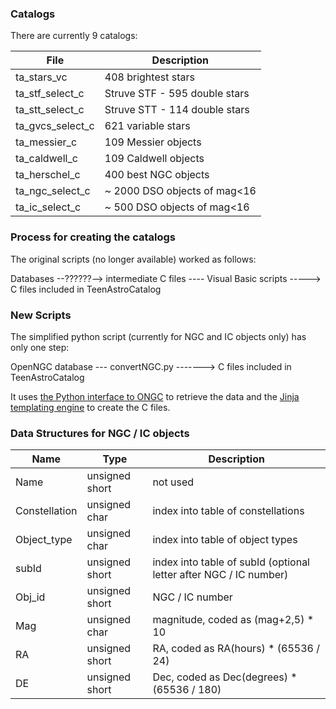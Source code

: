 ### Catalogs
There are currently 9 catalogs:


| File              | Description |
| ----------------- | ---------------------------------------- |
| ta_stars_vc       | 408 brightest stars                      |
| ta_stf_select_c   | Struve STF - 595 double stars            |
| ta_stt_select_c   | Struve STT - 114 double stars            |
| ta_gvcs_select_c  | 621 variable stars                       |
| ta_messier_c      | 109 Messier objects                      |
| ta_caldwell_c     | 109 Caldwell objects                     |
| ta_herschel_c     | 400 best NGC objects                     |
| ta_ngc_select_c   | ~ 2000 DSO objects of mag<16             |
| ta_ic_select_c    | ~ 500 DSO objects of mag<16              |


### Process for creating the catalogs

The original scripts (no longer available) worked as follows:

Databases --??????--> intermediate C files ---- Visual Basic scripts -----> C files included in TeenAstroCatalog



### New Scripts

The simplified python script (currently for NGC and IC objects only) has only one step:

OpenNGC database --- convertNGC.py -------> C files included in TeenAstroCatalog

It uses [the Python interface to ONGC](https://pyongc.readthedocs.io/en/latest/readme.html) to retrieve the data and the [Jinja templating engine](https://www.geeksforgeeks.org/getting-started-with-jinja-template/) to create the C files.


### Data Structures for NGC / IC objects

| Name          | Type           | Description                                                  |
| ------------- | -------------- | ------------------------------------------------------------ |
| Name          | unsigned short | not used                                                     |
| Constellation | unsigned char  | index into table of constellations                           |
| Object_type   | unsigned char  | index into table of object types                             |
| subId         | unsigned short | index into table of subId (optional letter after NGC / IC number) |
| Obj_id        | unsigned short | NGC / IC number                                              |
| Mag           | unsigned char  | magnitude, coded as (mag+2,5) * 10                           |
| RA            | unsigned short | RA, coded as RA(hours) * (65536 / 24)                        |
| DE            | unsigned short | Dec, coded as Dec(degrees) * (65536 / 180)                   |
